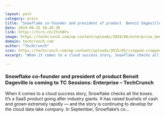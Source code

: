 ```yaml
---

layout: post
category: press
title: "Snowflake co-founder and president of product  Benoit Dageville is coming to TC Sessions: Enterprise"
date: 2019-06-25 16:45:38
link: https://tcrn.ch/2YchBYv
image: https://techcrunch.com/wp-content/uploads/2019/06/enterprise_benoit.png?w=734
domain: techcrunch.com
author: "TechCrunch"
icon: https://techcrunch.com/wp-content/uploads/2015/02/cropped-cropped-favicon-gradient.png?w=180
excerpt: "When it comes to a cloud success story, Snowflake checks all the boxes. It’s a SaaS product going after industry giants. It has raised bushels of cash and grown extremely rapidly — and the story is continuing to develop for the cloud data lake company. In September, Snowflake’s co…"

---
```


### Snowflake co-founder and president of product  Benoit Dageville is coming to TC Sessions: Enterprise – TechCrunch

When it comes to a cloud success story, Snowflake checks all the boxes. It’s a SaaS product going after industry giants. It has raised bushels of cash and grown extremely rapidly — and the story is continuing to develop for the cloud data lake company. In September, Snowflake’s co…
